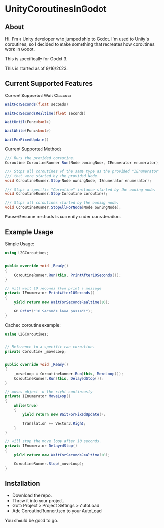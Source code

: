 # UnityCoroutinesInGodot

## About 

Hi. I'm a Unity developer who jumped ship to Godot. 
I'm used to Unity's coroutines, so I decided to make something that recreates 
how coroutines work in Godot. 


This is specifically for Godot 3. 

This is started as of 9/16/2023.


## Current Supported Features

Current Supported Wait Classes: 
```cs
WaitForSeconds(float seconds)

WaitForSecondsRealtime(float seconds)

WaitUntil(Func<bool>)

WaitWhile(Func<bool>)

WaitForFixedUpdate()
```

Current Supported Methods
```cs
/// Runs the provided coroutine.
Coroutine CoroutineRunner.Run(Node owningNode, IEnumerator enumerator);

/// Stops all coroutines of the same type as the provided "IEnumerator"s
/// that were started by the provided Node.
void CoroutineRunner.Stop(Node owningNode, IEnumerator enumerator);

/// Stops a specific "Coroutine" instance started by the owning node.
void CoroutineRunner.Stop(Coroutine coroutine);

/// Stops all coroutines started by the owning node.
void CoroutineRunner.StopAllForNode(Node owningNode);
```

Pause/Resume methods is currently under consideration.



## Example Usage

Simple Usage:
```cs 
using U2GCoroutines;


public override void _Ready()
{
    CoroutineRunner.Run(this, PrintAfter10Seconds());
}

// Will wait 10 seconds then print a message.
private IEnumerator PrintAfter10Seconds()
{
    yield return new WaitForSecondsRealtime(10);

    GD.Print("10 Seconds have passed!");
}

```

Cached coroutine example:
```cs
using U2GCoroutines;


// Reference to a specific ran coroutine.
private Coroutine _moveLoop;


public override void _Ready()
{
    _moveLoop = CoroutineRunner.Run(this, MoveLoop());
    CoroutineRunner.Run(this, DelayedStop());
}

// moves object to the right continously
private IEnumerator MoveLoop()
{
    while(true)
    {
        yield return new WaitForFixedUpdate();

        Translation += Vector3.Right; 
    }
}

// will stop the move loop after 10 seconds.
private IEnumerator DelayedStop()
{
    yield return new WaitForSecondsRealtime(10);

    CoroutineRunner.Stop(_moveLoop);
}
```

## Installation

- Download the repo. 
- Throw it into your project. 
- Goto Project > Project Settings > AutoLoad
- Add CoroutineRunner.tscn to your AutoLoad. 

You should be good to go. 

